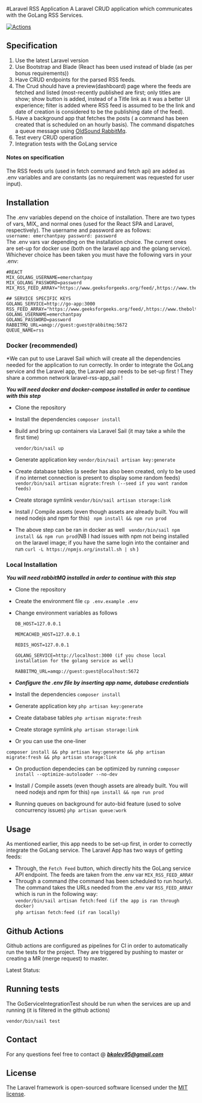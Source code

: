 #Laravel RSS Application
A Laravel CRUD application which communicates with the GoLang RSS Services.

<a href="https://github.com/welith/laravel-rss-app/actions"><img src="https://github.com/Welith/laravel-rss-app/workflows/Laravel/badge.svg" alt="Actions"></a>

## Specification
1. Use the latest Laravel version
2. Use Bootstrap and Blade (React has been used instead of blade (as per bonus requirements))
3. Have CRUD endpoints for the parsed RSS feeds.
4. The Crud should have a preview(dashboard) page where the feeds are fetched and listed (most-recently published are first; only titles are show; show button is added, instead of a Title link as it was a better UI experience; filter is added where RSS feed is assumed to be the link and date of creation is considered to be the publishing date of the feed).
5. Have a background app that fetches the posts ( a command has been created that is scheduled on an hourly basis). The command dispatches a queue message using [OldSound RabbitMq](https://github.com/php-amqplib/RabbitMqBundle).
6. Test every CRUD operation
7. Integration tests with the GoLang service
#### Notes on specification
The RSS feeds urls (used in fetch command and fetch api) are added as .env variables and are constants (as no requirement was requested for user input).
## Installation

The .env variables depend on the choice of installation. There are two types of vars, MIX_ and normal ones (used for the React SPA and Laravel, respectively). The username and password are as follows: <br>
`username: emerchantpay password: password` <br>
The .env vars var depending on the installation choice. The current ones are set-up for docker use (both on the laravel app and the golang service). Whichever choice has been taken you must have the following vars in your .env:
```
#REACT
MIX_GOLANG_USERNAME=emerchantpay
MIX_GOLANG_PASSWORD=password
MIX_RSS_FEED_ARRAY="https://www.geeksforgeeks.org/feed/,https://www.theboltonnews.co.uk/news/rss/"

## SERVICE SPECIFIC KEYS
GOLANG_SERVICE=http://go-app:3000
RSS_FEED_ARRAY="https://www.geeksforgeeks.org/feed/,https://www.theboltonnews.co.uk/news/rss/"
GOLANG_USERNAME=emerchantpay
GOLANG_PASSWORD=password
RABBITMQ_URL=amqp://guest:guest@rabbitmq:5672
QUEUE_NAME=rss
```

### Docker (recommended)

*We can put to use Laravel Sail which will create all the dependencies needed for the application to run correctly. In order to integrate the GoLang service and the Laravel app, the Laravel app needs to be set-up first ! They share a common network laravel-rss-app_sail !

***You will need docker and docker-compose installed in order to continue with this step***

- Clone the repository
- Install the dependencies
  ``` composer install ```
- Build and bring up containers via Laravel Sail (it may take a while the first time)

  ``` vendor/bin/sail up ```

- Generate application key
  ``` vendor/bin/sail artisan key:generate ```

- Create database tables (a seeder has also been created, only to be used if no internet connection is present to display some random feeds)
  ``` vendor/bin/sail artisan migrate:fresh (--seed if you want random feeds)```
- Create storage symlink
  ``` vendor/bin/sail artisan storage:link ```

- Install / Compile assets (even though assets are already built. You will need nodejs and npm for this)
  ```  npm install && npm run prod ``` 
- The above step can be ran in docker as well
 ``` vendor/bin/sail npm install && npm run prod```(NB I had issues with npm not being installed on the laravel image; if you have the same login into the container and run `curl -L https://npmjs.org/install.sh | sh` )

### Local Installation

***You will need rabbitMQ installed in order to continue with this step***


- Clone the repository
- Create the environment file
  ``` cp .env.example .env ```

- Change environment variables as follows

  ``` DB_HOST=127.0.0.1 ```

  ``` MEMCACHED_HOST=127.0.0.1 ```

  ``` REDIS_HOST=127.0.0.1 ```

    ``` GOLANG_SERVICE=http://localhost:3000 (if you chose local installation for the golang service as well) ```

    ``` RABBITMQ_URL=amqp://guest:guest@localhost:5672 ```
- ***Configure the .env file by inserting app name, database credentials***
- Install the dependencies
  ``` composer install ```
- Generate application key
  ``` php artisan key:generate ```
- Create database tables
  ``` php artisan migrate:fresh ```
- Create storage symlink
  ``` php artisan storage:link ```
- Or you can use the one-liner

``` composer install && php artisan key:generate && php artisan migrate:fresh && php artisan storage:link ```

- On production dependecies can be optimized by running
  ``` composer install --optimize-autoloader --no-dev ```

- Install / Compile assets (even though assets are already built. You will need nodejs and npm for this)
  ``` npm install && npm run prod ```

- Running queues on background for auto-bid feature (used to solve concurrency issues)
  ``` php artisan queue:work ```

## Usage

As mentioned earlier, this app needs to be set-up first, in order to correctly integrate the GoLang service. The Laravel App has two ways of getting feeds:

- Through, the `Fetch Feed` button, which directly hits the GoLang service API endpoint. The feeds are taken from the .env var ``` MIX_RSS_FEED_ARRAY ```
- Through a command (the command has been scheduled to run hourly). The command takes the URLs needed from the .env var ``` RSS_FEED_ARRAY ``` which is run in the following way: <br>
``` vendor/bin/sail artisan fetch:feed (if the app is ran through docker) ``` <br>
``` php artisan fetch:feed (if ran locally) ```

## Github Actions

Github actions are configured as pipelines for CI in order to automatically run the tests for the project. They are
triggered by pushing to master or creating a MR (merge request) to master.

Latest Status:

## Running tests

The GoServiceIntegrationTest should be run when the services are up and running (it is filtered in the github actions)

``` vendor/bin/sail test ```

## Contact

For any questions feel free to contact @ ***bkolev95@gmail.com***

## License

The Laravel framework is open-sourced software licensed under the [MIT license](https://opensource.org/licenses/MIT).
